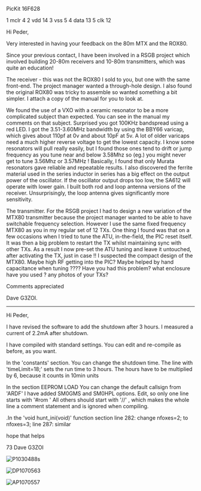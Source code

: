 


PicKit      16F628

1    mclr    4
2    vdd    14
3    vss    5
4    data    13
5    clk    12 


Hi Peder,

Very interested in having your feedback on the 80m MTX  and  the  ROX80.

Since your previous contact, I have been involved in a RSGB project which involved building 20-80m receivers
and 10-80m transmitters, which was quite an education!

The receiver - 
this was not the ROX80 I sold to you, but one with the same front-end.
The project manager wanted a through-hole design.
I also found the original ROX80 was tricky to assemble so wanted something a bit simpler.
I attach a copy of the manual for you to look at.

We found the use of a VXO with a ceramic resonator to be a more complicated subject than expected.
You can see in the manual my comments on that subject.
Surprised you got 100KHz bandspread using a red LED. 
I got the 3.51-3.60MHz  bandwidth by using the BBY66 varicap, which gives about 110pf at 0v and about 10pF at 5v.
A lot of older varicaps need a much higher reverse voltage to get the lowest capacity. 
I know some resonators will pull really easily, but I found those ones tend to drift or jump frequency as you tune near and below 3.58Mhz
so (eg.) you might  never get to tune 3.56Mhz or 3.57MHz !
Basically, I found that only Murata resonators gave reliable and repeatable results. 
I also discovered  the ferrite material used in the series inductor in series  has a big effect on the output power of the oscillator.
If the oscillator output drops too  low, the SA612 will operate with lower gain.
I built both rod and loop antenna versions of the receiver. Unsurprisingly,  the loop antenna gives significantly more sensitivity.

The transmitter.
For the RSGB project I had to design a new variation of the MTX80 transmitter because the project manager wanted to be able to have switchable frequency selection.
However I use the same fixed frequency MTX80 as you in my regular set of 12 TXs.
One thing I found was that on a few occasions when I tried to tune the ATU, in-the-field, the PIC reset itself. 
It was then a big problem to restart the TX whilst maintaining sync with other TXs.
As a result I now pre-set the ATU tuning and leave it untouched, after activating the TX, just in case !!
I suspected the compact design of the MTX80. Maybe  high RF getting into the PIC?  Maybe helped by hand capacitance when  tuning ????
Have you had this problem?  what enclosure have you used ? any photos of your TXs?


Comments appreciated

Dave G3ZOI.
 

------

Hi Peder,

I have revised the software to add the shutdown after 3 hours.
I measured a current of 2.2mA after shutdown.

I have compiled with standard settings. You can edit and re-compile as before, as you want.

In the 'constants' section.
     You can change the shutdown time.
    The line with  'timeLimit=18;' sets the run time to 3 hours. The hours have to be multiplied by 6, because it counts in 10min units

In the section  EEPROM LOAD 
      You can change the default callsign from 'ARDF'
      I have added SM0GMS and SM0HPL options.
      Edit, so only one line starts with '#rom '
      All others should start with '//' , which makes the whole line a comment statement and is ignored when compiling.



.In the 'void hunt_ini(void)' function section
   line 282: change nfoxes=2; to nfoxes=3;
   line 287: similar

hope that helps

73 Dave G3ZOI

![P1030488s](https://user-images.githubusercontent.com/62021989/180816382-b0e4e3c9-c564-41f7-8b08-de51294d2b89.JPG)

![DP1070563](https://user-images.githubusercontent.com/62021989/180816455-6e1a8562-d00f-4641-a982-c7652b89422a.JPG)

![AP1070557](https://user-images.githubusercontent.com/62021989/180816486-2e028221-edb9-4fd2-8f45-4b12b5aeb6f1.JPG)






